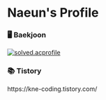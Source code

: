 <div><h1> Naeun's Profile</h1></div>

<div><h3>🖥 Baekjoon</h3></div>

[![solved.acprofile](http://mazassumnida.wtf/api/v2/generate_badge?boj=nelove288)](https://solved.ac/nelove288)

<div><h3>📚 Tistory</h3></div>
<div>https://kne-coding.tistory.com/</div>

